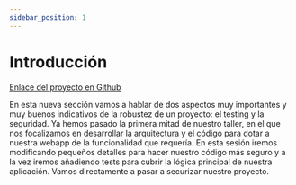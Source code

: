 ```yaml
---
sidebar_position: 1
---
```


# Introducción

[Enlace del proyecto en Github](https://github.com/lucferbux/Taller-Testing-Security)

En esta nueva sección vamos a hablar de dos aspectos muy importantes y muy buenos indicativos de la robustez de un proyecto: el testing y la seguridad. Ya hemos pasado la primera mitad de nuestro taller, en el que nos focalizamos en desarrollar la arquitectura y el código para dotar a nuestra webapp de la funcionalidad que requería. En esta sesión iremos modificando pequeños detalles para hacer nuestro código más seguro y a la vez iremos añadiendo tests para cubrir la lógica principal de nuestra aplicación. Vamos directamente a pasar a securizar nuestro proyecto.
